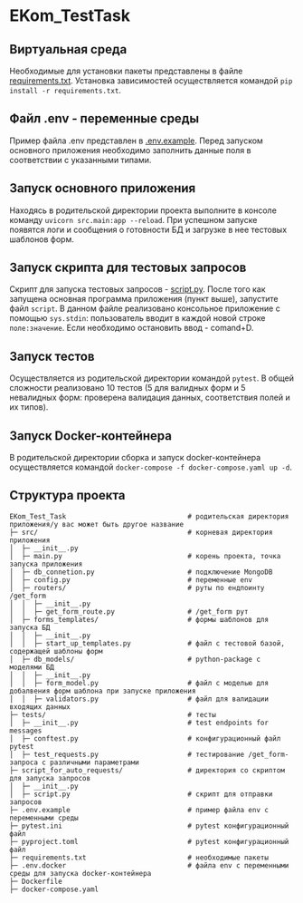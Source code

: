 # EKom_TestTask

## Виртуальная среда
Необходимые для установки пакеты представлены в файле [requirements.txt](https://github.com/Anastasiia-Pov/EKom_TestTask/blob/main/requirements.txt). 
Установка зависимостей осуществляется командой `pip install -r requirements.txt`.

## Файл .env - переменные среды
Пример файла .env представлен в [.env.example](https://github.com/Anastasiia-Pov/EKom_TestTask/blob/main/.env.example).
Перед запуском основного приложения необходимо заполнить данные поля в соответствии с указанными типами.

## Запуск основного приложения
Находясь в родительской директории проекта выполните в консоле команду `uvicorn src.main:app --reload`.
При успешном запуске появятся логи и сообщения о готовности БД и загрузке в нее тестовых шаблонов форм.

## Запуск скрипта для тестовых запросов
Скрипт для запуска тестовых запросов - [script.py](https://github.com/Anastasiia-Pov/EKom_TestTask/blob/main/script_for_auto_requests/script.py).
После того как запущена основная программа приложения (пункт выше), запустите файл `script`.
В данном файле реализовано консольное приложение с помощью `sys.stdin`: пользователь вводит в каждой новой строке `поле:значение`.
Если необходимо остановить ввод - comand+D.

## Запуск тестов
Осуществляется из родительской директории командой `pytest`.
В общей сложности реализовано 10 тестов (5 для валидных форм и 5 невалидных форм: проверена валидация данных, соответствия полей и их типов).

## Запуск Docker-контейнера
В родительской директории сборка и запуск docker-контейнера осуществляется командой `docker-compose -f docker-compose.yaml up -d`.

## Структура проекта
```
EKom_Test_Task                              # родительская директория приложения/у вас может быть другое название
├─ src/                                     # корневая директория приложения                           
│  ├─ __init__.py                           
│  ├─ main.py                               # корень проекта, точка запуска приложения
│  ├─ db_connetion.py                       # подключение MongoDB
│  ├─ config.py                             # переменные env
│  ├─ routers/                              # руты по ендпоинту /get_form
│  │  ├─ __init__.py                        
│  │  ├─ get_form_route.py                  # /get_form рут 
│  ├─ forms_templates/                      # формы шаблонов для запуска БД
│  │  ├─ __init__.py                                                   
│  │  ├─ start_up_templates.py              # файл с тестовой базой, содержащей шаблоны форм
│  ├─ db_models/                            # python-package с моделями БД
│  │  ├─ __init__.py                                                   
│  │  ├─ form_model.py                      # файл с моделью для добалвения форм шаблона при запуске приложения
│  │  ├─ validators.py                      # файл для валидации входящих данных
├─ tests/                                   # тесты
│  ├─ __init__.py                           # test endpoints for messages
│  ├─ conftest.py                           # конфигурационный файл pytest
│  ├─ test_requests.py                      # тестирование /get_form-запроса с различными параметрами
├─ script_for_auto_requests/                # директория со скриптом для запуска запросов
│  ├─ __init__.py
│  ├─ script.py                             # скрипт для отправки запросов
├─ .env.example                             # пример файла env с переменными среды
├─ pytest.ini                               # pytest конфигурационный файл
├─ pyproject.toml                           # pytest конфигурационный файл
├─ requirements.txt                         # необходимые пакеты
├─ .env.docker                              # файла env с переменными среды для запуска docker-контейнера
├─ Dockerfile                               
├─ docker-compose.yaml                      
```
